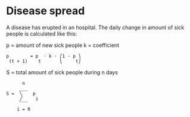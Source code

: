 # Disease spread

A disease has erupted in an hospital. The daily change in amount of sick people is calculated like this:

p = amount of new sick people
k = coefficient

```
p        = p  ⋅ k ⋅ ⎛1 - p ⎞
 (t + 1)    t       ⎝     t⎠
```

S = total amount of sick people during n days
```
      n
     ___
S =  ╲    p 
     ╱     i
     ‾‾‾
    i = 0
```
